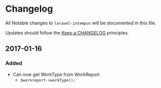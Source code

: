 # Changelog

All Notable changes to `laravel-intempus` will be documented in this file.

Updates should follow the [Keep a CHANGELOG](http://keepachangelog.com/) principles.

## 2017-01-16

### Added
- Can now get WorkType from WorkReport
    - ````$workreport->workType();````